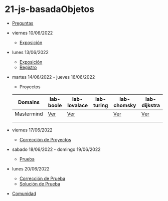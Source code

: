# 21-js-basadaObjetos

- [Preguntas](https://escuela.it/master-programacion-diseno-software)
- viernes 10/06/2022
  - [Exposición](https://escuela.it/master-programacion-diseno-software)
- lunes 13/06/2022
  - [Exposición](https://escuela.it/master-programacion-diseno-software)
  - [Registro](https://forms.gle/UqT4VCvfhJxWxkYW6)
- martes 14/06/2022 - jueves 16/06/2022
  - Proyectos
  
  |Domains|lab-boole|lab-lovalace|lab-turing|lab-chomsky|lab-dijkstra|
  |-------|---------|------------|----------|-----------|--------------|
  |   Mastermind    |  [Ver](https://github.com/USantaTecla-ed-mpds/lab-boole/blob/master/tech-js-objetos/game-mastermind/app.js)       |    [Ver](https://github.com/USantaTecla-ed-mpds/lab-lovalace/blob/master/tech-js-basada-objetos/game-mastermind/v0.1/app.js)        |         |    [Ver](https://github.com/USantaTecla-ed-mpds/lab-chomsky/blob/master/tech-js-basado-objetos/mastermind/app.js)       |    [Ver](https://github.com/USantaTecla-ed-mpds/lab-dijkstra/blob/master/tech-js-basada-objetos/Mastermindv0.1(property-methods)/app.js)          |
  |       |         |            |          |           |              |
  |       |         |            |          |           |              |
- viernes 17/06/2022
  - [Corrección de Proyectos](https://escuela.it/master-programacion-diseno-software)
- sabado 18/06/2022 - domingo 19/06/2022
  - [Prueba](https://forms.gle/qMYmndiRVpDvdBGL6)
- lunes 20/06/2022
  - [Corrección de Prueba](https://escuela.it/master-programacion-diseno-software)
  - [Solución de Prueba](https://docs.google.com/spreadsheets/d/1Uwtqa5VdD5wK2X7eLgkS6_th16aPnsW8pa5Ft2TyLPo/edit#gid=0)
- [Comunidad](https://app.slack.com/client/T02S3KYD464/C02TPQGQQ5C)
